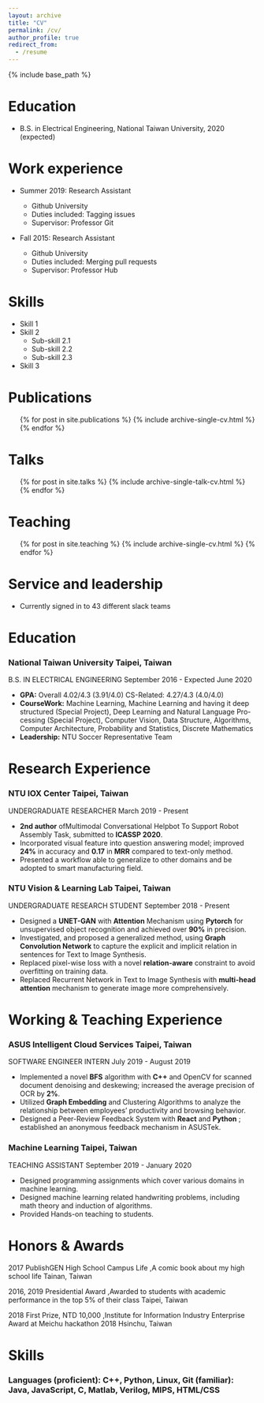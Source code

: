 ```yaml
---
layout: archive
title: "CV"
permalink: /cv/
author_profile: true
redirect_from:
  - /resume
---
```


{% include base_path %}

Education
======
* B.S. in Electrical Engineering, National Taiwan University, 2020 (expected)

Work experience
======
* Summer 2019: Research Assistant
  * Github University
  * Duties included: Tagging issues
  * Supervisor: Professor Git

* Fall 2015: Research Assistant
  * Github University
  * Duties included: Merging pull requests
  * Supervisor: Professor Hub
  
Skills
======
* Skill 1
* Skill 2
  * Sub-skill 2.1
  * Sub-skill 2.2
  * Sub-skill 2.3
* Skill 3

Publications
======
  <ul>{% for post in site.publications %}
    {% include archive-single-cv.html %}
  {% endfor %}</ul>

Talks
======
  <ul>{% for post in site.talks %}
    {% include archive-single-talk-cv.html %}
  {% endfor %}</ul>

Teaching
======
  <ul>{% for post in site.teaching %}
    {% include archive-single-cv.html %}
  {% endfor %}</ul>

Service and leadership
======
* Currently signed in to 43 different slack teams



# Education

### National Taiwan University Taipei, Taiwan

B.S. IN ELECTRICAL ENGINEERING September 2016 - Expected June 2020

- **GPA:** Overall 4.02/4.3 (3.91/4.0) CS-Related: 4.27/4.3 (4.0/4.0)
- **CourseWork:** Machine Learning, Machine Learning and having it deep structured (Special Project), Deep Learning and Natural Language Pro-
  cessing (Special Project), Computer Vision, Data Structure, Algorithms, Computer Architecture, Probability and Statistics, Discrete Mathematics
- **Leadership:** NTU Soccer Representative Team

# Research Experience

### NTU IOX Center Taipei, Taiwan

UNDERGRADUATE RESEARCHER March 2019 - Present

- **2nd author** ofMultimodal Conversational Helpbot To Support Robot Assembly Task, submitted to **ICASSP 2020**.
- Incorporated visual feature into question answering model; improved **24%** in accuracy and **0.17** in **MRR** compared to text-only method.
- Presented a workflow able to generalize to other domains and be adopted to smart manufacturing field.

### NTU Vision & Learning Lab Taipei, Taiwan

UNDERGRADUATE RESEARCH STUDENT September 2018 - Present

- Designed a **UNET-GAN** with **Attention** Mechanism using **Pytorch** for unsupervised object recognition and achieved over **90%** in precision.
- Investigated, and proposed a generalized method, using **Graph Convolution Network** to capture the explicit and implicit relation in sentences
  for Text to Image Synthesis.
- Replaced pixel-wise loss with a novel **relation-aware** constraint to avoid overfitting on training data.
- Replaced Recurrent Network in Text to Image Synthesis with **multi-head attention** mechanism to generate image more comprehensively.

# Working & Teaching Experience

### ASUS Intelligent Cloud Services Taipei, Taiwan

SOFTWARE ENGINEER INTERN July 2019 - August 2019

- Implemented a novel **BFS** algorithm with **C++** and OpenCV for scanned document denoising and deskewing; increased the average precision
  of OCR by **2%**.
- Utilized **Graph Embedding** and Clustering Algorithms to analyze the relationship between employees’ productivity and browsing behavior.
- Designed a Peer-Review Feedback System with **React** and **Python** ; established an anonymous feedback mechanism in ASUSTek.

### Machine Learning Taipei, Taiwan

TEACHING ASSISTANT September 2019 - January 2020

- Designed programming assignments which cover various domains in machine learning.
- Designed machine learning related handwriting problems, including math theory and induction of algorithms.
- Provided Hands-on teaching to students.

# Honors & Awards

2017 PublishGEN High School Campus Life ,A comic book about my high school life Tainan, Taiwan

2016, 2019 Presidential Award ,Awarded to students with academic performance in the top 5% of their class Taipei, Taiwan

2018 First Prize, NTD 10,000 ,Institute for Information Industry Enterprise Award at Meichu hackathon 2018 Hsinchu, Taiwan

# Skills

### Languages (proficient): C++, Python, Linux, Git (familiar): Java, JavaScript, C, Matlab, Verilog, MIPS, HTML/CSS